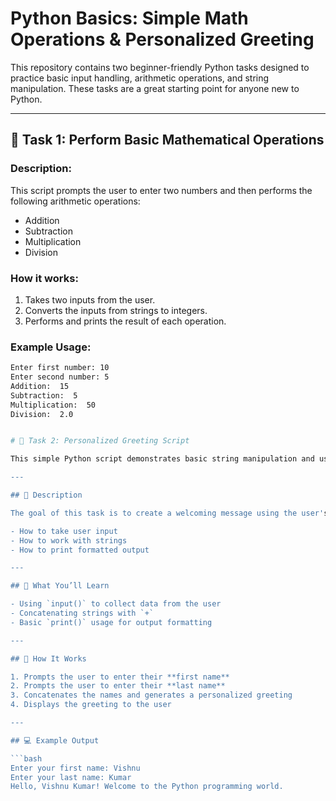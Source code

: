 # Python Basics: Simple Math Operations & Personalized Greeting

This repository contains two beginner-friendly Python tasks designed to practice basic input handling, arithmetic operations, and string manipulation. These tasks are a great starting point for anyone new to Python.

---

## 🧮 Task 1: Perform Basic Mathematical Operations

### Description:
This script prompts the user to enter two numbers and then performs the following arithmetic operations:

- Addition
- Subtraction
- Multiplication
- Division

### How it works:
1. Takes two inputs from the user.
2. Converts the inputs from strings to integers.
3. Performs and prints the result of each operation.

### Example Usage:
```bash
Enter first number: 10
Enter second number: 5
Addition:  15
Subtraction:  5
Multiplication:  50
Division:  2.0


# 👋 Task 2: Personalized Greeting Script

This simple Python script demonstrates basic string manipulation and user input handling. It collects a user's first and last name, then prints a friendly, personalized greeting.

---

## 📄 Description

The goal of this task is to create a welcoming message using the user's first and last name. It's a great exercise for beginners learning:

- How to take user input
- How to work with strings
- How to print formatted output

---

## 🧠 What You’ll Learn

- Using `input()` to collect data from the user
- Concatenating strings with `+`
- Basic `print()` usage for output formatting

---

## 🚀 How It Works

1. Prompts the user to enter their **first name**
2. Prompts the user to enter their **last name**
3. Concatenates the names and generates a personalized greeting
4. Displays the greeting to the user

---

## 💻 Example Output

```bash
Enter your first name: Vishnu
Enter your last name: Kumar
Hello, Vishnu Kumar! Welcome to the Python programming world.

